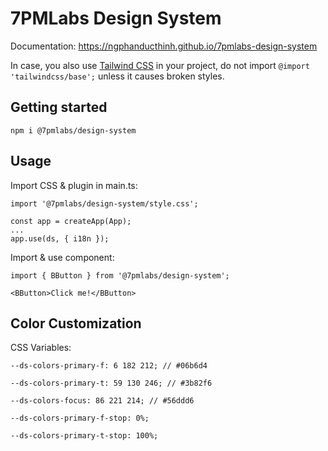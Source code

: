 # 7PMLabs Design System

Documentation: https://ngphanducthinh.github.io/7pmlabs-design-system

In case, you also use [Tailwind CSS](https://tailwindcss.com/docs/installation) in your project, do not import `@import 'tailwindcss/base';` unless it causes broken styles.

## Getting started

```
npm i @7pmlabs/design-system
```

## Usage

Import CSS & plugin in main.ts:

```
import '@7pmlabs/design-system/style.css';

const app = createApp(App);
...
app.use(ds, { i18n });
```

Import & use component:

```
import { BButton } from '@7pmlabs/design-system';

<BButton>Click me!</BButton>
```

## Color Customization

CSS Variables:

```
--ds-colors-primary-f: 6 182 212; // #06b6d4

--ds-colors-primary-t: 59 130 246; // #3b82f6

--ds-colors-focus: 86 221 214; // #56ddd6

--ds-colors-primary-f-stop: 0%;

--ds-colors-primary-t-stop: 100%;
```
